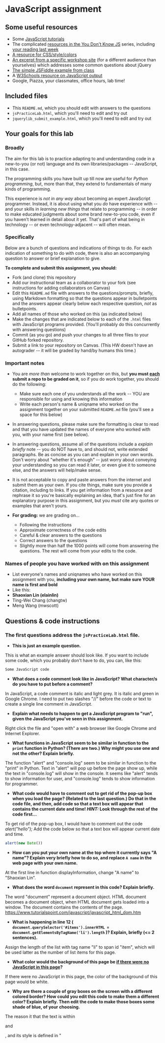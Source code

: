 # JavaScript assignment

## Some useful resources
* Some [JavaScript tutorials](https://www.htmldog.com/guides/javascript/)
* The complicated [resources in the You Don't Know JS](https://github.com/getify/You-Dont-Know-JS) series, including [your reading last week](https://github.com/getify/You-Dont-Know-JS/blob/master/up%20%26%20going/ch2.md)
* [A resource for CSS/style/colors](https://htmlcolorcodes.com/)  
* [An excerpt from a specific workshop site](https://witny-summer-guild-2018.github.io/day_4_exercise_2.html) (for a different audience than yourselves) which addresses some common questions about jQuery
* [The simple JSFiddle example from class](https://jsfiddle.net/2of65j8q/)
* A [W3Schools resource on JavaScript output](https://www.w3schools.com/js/js_output.asp)
* Google, Piazza, your classmates, office hours, lab time!

## Included files
* This `README.md`, which you should edit with answers to the questions
* `jsPracticeLab.html`, which you'll need to edit and try out
* `jquerylib_submit_example.html`, which you'll need to edit and try out

## Your goals for this lab

### Broadly
The aim for this lab is to practice adapting to and understanding code in a new-to-you (or not) language and its own libraries/packages -- JavaScript, in this case.

The programming skills you have built up till now are useful for *Python programming*, but, more than that, they extend to fundamentals of many kinds of programming.

This experience is *not in any way* about becoming an expert JavaScript programmer. Instead, it is about using what you *do* have experience with -- and your skills in *learning new things* that relate to programming -- in order to make educated judgments about some brand new-to-you code, even if you haven't learned in detail about it yet. That's part of what being in technology -- or even technology-adjacent -- will often mean.

### Specifically

Below are a bunch of questions and indications of things to do. For each indication of something to do with code, there is also an accompanying question to answer or brief explanation to give.

**To complete and submit this assignment, you should:**

* Fork (and clone) this repository
* Add our instructional team as a collaborator to your fork (see instructions for adding collaborators on Canvas)
* Edit this `README.md` file with answers to the questions/prompts, briefly, using Markdown formatting so that the questions appear in bulletpoints and the answers appear clearly below each respective question, *not* as bulletpoints.
* Add all names of those who worked on this (as indicated below)
* Make the changes that are indicated below to each of the `.html` files with JavaScript programs provided. (You'll probably do this concurrently with answering questions)
* Commit (as you go) and push your changes to all three files to your GitHub forked repository.
* Submit a link to your repository on Canvas. (This HW doesn't have an autograder -- it will be graded by hand/by humans this time.)

### Important notes
* You are *more than* welcome to work together on this, but **you must <u>each</u> submit a repo to be graded on it**, so if you do work together, you should do the following:
	* Make sure each one of you understands all the work -- YOU are responsible for using and knowing this information
	* Write each person's name & uniqname who worked on the assignment together on your submitted `README.md` file (you'll see a space for this below)

* In answering questions, please make sure the formatting is clear to read and that you have updated the names of everyone who worked with you, with your name first (see below).

* In answering questions, assume all of the questions include a *explain briefly* note -- you do NOT have to, and should not, write extended paragraphs. Be as concise as you can and explain in your own words. Don't worry about "whether it's enough" -- just worry about conveying your understanding so you can read it later, or even give it to someone else, and the answers will help/make sense.

* It is not acceptable to copy and paste answers from the internet and submit them as your own. If you cite things, make sure you provide a citation, including to links. If you get information from a resource and rephrase it so you're basically explaining an idea, that's just fine for an explanatory purpose in this assignment, but you *must* cite any quotes or examples that aren't yours.

* **For grading:** we are grading on...
	* Following the instructions
	* Approximate correctness of the code edits
	* Careful & clear answers to the questions
	* Correct answers to the questions
	* Slightly more than half the 1000 points will come from answering the questions. The rest will come from your edits to the code.

### Names of people you have worked with on this assignment
* List everyone's names and uniqnames who have worked on this assignment with you, **including your own name, but make sure YOUR name is first and bold**
* Like this:
* **Shaoxian Lin (elainlin)**
* Ting-Wei Chang (changtw)
* Meng Wang (mwscott)

## Questions & code instructions

### The first questions address the `jsPracticeLab.html` file.

* **This is just an example question.**

This is what an example answer should look like. If you want to include some code, which you probably don't have to do, you can, like this:

```js
Some JavaScript code
```

* **What does a code comment look like in JavaScript? What character/s do you have to put before a comment?**

In JavaScript, a code comment is italic and light grey. It is italic and green in Google Chrome. I need to put two slashes "//" before the code or text to create a single line comment in JavaScript.

* **Explain what needs to happen to get a JavaScript program to "run", given the JavaScript you've seen in this assignment.**

Right click the file and "open with" a web browser like Google Chrome and Internet Explorer.

* **What functions in JavaScript seem to be similar in function to the `print` function in Python? (There are two.) Why might you use one and not the other? Explain briefly.**

The function "alert" and "console.log" seem to be similar in function to the "print" in Python. Text in "alert" will pop up before the page show up, while the text in "console.log" will show in the console. It seems like "alert" tends to show information for user, and "console.log" tends to show information for programmer.

* **What code would have to comment out to get rid of the pop-up box when you load the page? (Related to the last question.) Do that in the code file, and then, add code so that a text box will appear that contains the current date and time! *HINT:* Look through the rest of the code first...**

To get rid of the pop-up box, I would have to comment out the code
*alert("hello");*
Add the code below so that a text box will appear current date and time.
```js
alert(new Date())
```

* **How can you put your own name at the top where it currently says "A name"? Explain very briefly how to do so, and replace `A name` in the web page with your own name.**

At the first line in function displayInformation, change "A name" to "Shaoxian Lin".

* **What does the word `document` represent in this code? Explain briefly.**

The word "document" represent a document object.
HTML document becomes a document object, when HTML document gets loaded into a window. The document contains the contents of the page.
https://www.tutorialspoint.com/javascript/javascript_html_dom.htm

* **What is happening in line 12 (
		`document.querySelector('#items').innerHTML = document.getElementsByTagName('li').length`
)? Explain, briefly (<= 2 sentences).**

Assign the length of the list with tag name "li" to span id "item", which will be used latter as the number of list items for this page.

* **What color would the background of this page be <u>if there were no JavaScript in this page</u>?**

If there were no JavaScript in this page, the color of the background of this page would be white.

* **Why are there a couple of gray boxes on the screen with a different colored border? How could you edit this code to make them a different color? Explain briefly. Then edit the code to make those boxes some shade of blue, of your choosing.**

The reason it that the text is within **<p>** and **</p>**, and its style is defined in "<style> p{}". We can change the "background-color" number within "<style> p{}" to make them a different color. I choose light blue and the color code is #ADD8E6.

* **Edit the code so that, if you highlight `McGill University` and copy it, you see the text `O Canada` near the bottom of the page. Briefly explain why you made the edits that you did -- how did you know/figure out what to do?**

I define a new function named **copyFunction_mc()**. I copy the **copyFuction()**, and change the "Go blue!" to "0 Canada". I call the function when we write about 'McGill University'. I copy **<li oncopy="copyFunction()">** and change "copyFuction()" to "copyFunction_mc()".
I figure it out by finding there is similar one for University of Michigan.

* **In the original code, when you click the button that says `Wow`, you see a text box! Wow. Explain briefly in your own words why the following code causes that to happen:**

```js
function handleClick(){
	alert("hello");
}
```
**and**

```js
<button onclick=handleClick() id="wow-button">Wow</button>
```
There is a button input which call the handleClick function, and there is a alert("hello") in handleClick fucntion. Therefore, when user click the button, the handleClick function and alert function will be called, so the text box pop up.


* **Knowing what you learned from the previous question, add code/markup to the `jsPracticeLab.html` file *so that* there is a button with the text `Spring Equinox 2019` on it somewhere on the page, and when that button is clicked, a text box containing the text `March 20, 2019` appears. (There's no function -- that I am aware of -- to automatically get this info, you've got to type it yourself.)**



### The next few questions address the `jquerylib_submit_example.html` file.

* **Check out the file `jquerylib_submit_example.html`. This is an example of code that uses a package called `jQuery` (and this will need you to have an internet connection to run it properly, although the other file does not). Check out resources above for more on jQuery!**

* **When you enter input that isn't valid, you see an error that is red. Why is the error in red? Why is the response for valid inputs blue?**

```js
<style type="text/css">
    .error{
        color: red;
    }
    .good {
        color: blue;
    }
</style>
```
If it is an error, the color is red. If the response is valid(good), the color is blue.

* **What is this line `var regex = /^[a-zA-Z]+$/;` helping with? And if you googled something to figure that out, what did you google, and what, briefly, did you learn? (If you didn't need to google, you can leave that out, but explain briefly what that line is helping the program do, anyway.)**

This line is a regular expression. It is helping with figuring out what input is valid. ^[a-zA-Z]+$ matches a string that starts with one-or more upper- or lower-case letters and also ends with it. Meaning, the only thing in your string is upper- or lower-case letters.
I googled the /^[a-zA-Z]+$/. ^[a-zA-Z] means any a-z or A-Z at the start of a line. "+" means "one or more", and $ is "end of string"


* **What's different about the syntax of conditional statements in JavaScript, compared to Python?**

```js
if(condition):            //Python
		statement;
else:
		statement;

if(condition){            //JavaScript
		statement;
} else {
		statement;
}
```
Python uses a colon after if(condition) and after else, it also puts a indent before statement.
JavaScript uses two braces to include the statement.

* **What do you think the `10000` refers to in the code `.fadeOut(10000)`?**

10000 refers to the speed of the fading effect, and the unit is milliseconds.

* **What do you think is going on with the following code at the beginning of the program? Note that the most important thing to do for answering this question is to be thoughtful and clear, not to be absolutely correct:**

```js
$(document).ready(function(){
    $("form").submit(function(event){
```
Use ready() method to make a function available after the document is loaded
Event methods trigger or attach a function to an event handler for the selected elements. In this case, it attaches/triggers the submit event.
https://www.w3schools.com/jquery/event_ready.asp
https://www.w3schools.com/jquery/jquery_ref_events.asp


* **Add some code to the `jquerylib_submit_example.html` file so that, if the input is valid and is specifically the text `hello`, rather than the visible output being `Nice!` in blue, the visible output should be `Hello to you too!`, also in blue, just like `Nice!` is.**
	* *HINT:* You'll have to make some changes to the conditional statement, and possibly look up some JavaScript conditional syntax. You'll also need to look carefully at what generates visible output right now.

